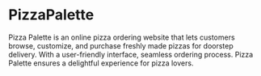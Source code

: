 # PizzaPalette
Pizza Palette is an online pizza ordering website that lets customers browse, customize, and purchase freshly made pizzas for doorstep delivery. With a user-friendly interface, seamless ordering process. Pizza Palette ensures a delightful experience for pizza lovers.

